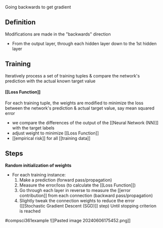 Going backwards to get gradient
## Definition
Modifications are made in the "backwards" direction
- From the output layer, through each hidden layer down to the 1st hidden layer
## Training
Iteratively process a set of training tuples & compare the network's prediction with the actual known target value
#### [[Loss Function]]
For each training tuple, the weights are modified to minimize the loss between the network's prediction & actual target value, say mean squared error
- we compare the differences of the output of the [[Neural Network (NN)]] with the target labels
- adjust weight to minimize [[Loss Function]]
- [[empirical risk]] for all [[training data]]
## Steps
**Random initialization of weights**
- For each training instance:
	1. Make a prediction (forward pass/propagation) 
	2. Measure the error/loss (to calculate the [[Loss Function]])
	3. Go through each layer in reverse to measure the [[error contribution]] from each connection (backward pass/propagation)
	4. Slightly tweak the connection weights to reduce the error ([[Stochastic Gradient Descent (SGD)]] step)
Until stopping criterion is reached

#compsci361example 
![[Pasted image 20240606175452.png]]